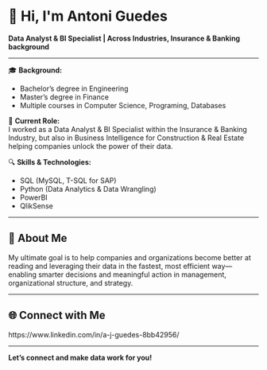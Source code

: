 # 👋 Hi, I'm Antoni Guedes

**Data Analyst & BI Specialist | Across Industries, Insurance & Banking background**

---
🎓 **Background:**  
- Bachelor’s degree in Engineering  
- Master’s degree in Finance  
- Multiple courses in Computer Science, Programing, Databases


💼 **Current Role:**  
I worked as a Data Analyst & BI Specialist within the Insurance & Banking Industry, but also in Business Intelligence for Construction & Real Estate helping companies unlock the power of their data.

🔍 **Skills & Technologies:**  
- SQL (MySQL, T-SQL for SAP)
- Python (Data Analytics & Data Wrangling)
- PowerBI
- QlikSense

---

## 🚀 About Me

My ultimate goal is to help companies and organizations become better at reading and leveraging their data in the fastest, most efficient way—enabling smarter decisions and meaningful action in management, organizational structure, and strategy.

---

## 🌐 Connect with Me

<!-- Optionally add these sections if you share details! -->
<!--
## 🌟 Featured Projects

- [Project Name](repo-link) — Short description

## 📝 Certifications

- Certification Name

## 🌐 Connect with Me

[LinkedIn](your-linkedin-url) | [Twitter](your-twitter-url) | [Website](your-website-url)
--> https://www.linkedin.com/in/a-j-guedes-8bb42956/

---

**Let’s connect and make data work for you!**
